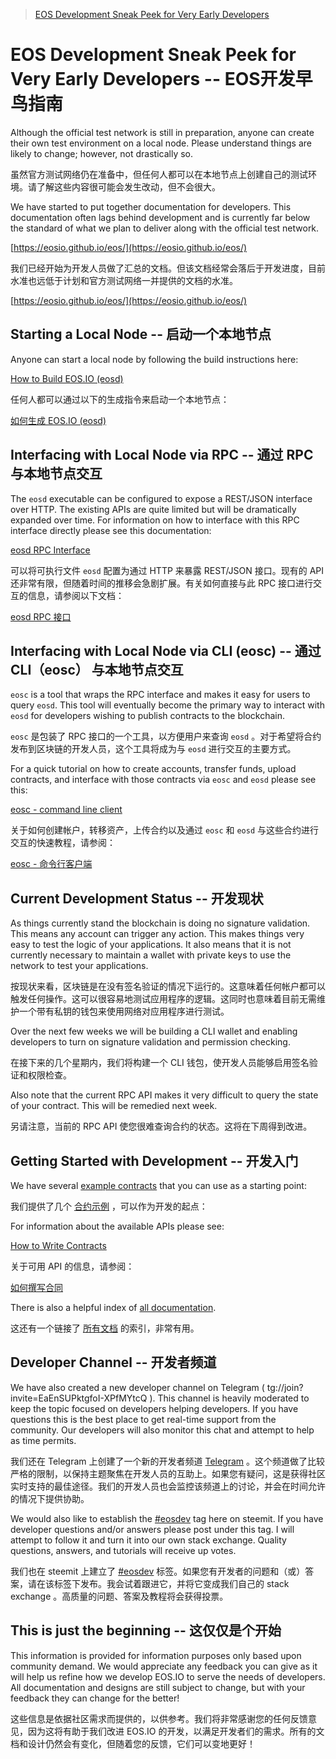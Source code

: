 > [EOS Development Sneak Peek for Very Early Developers](https://steemit.com/eosdev/@dan/eos-development-sneak-peek-for-very-early-developers)

# EOS Development Sneak Peek for Very Early Developers -- EOS开发早鸟指南

Although the official test network is still in preparation, anyone can create their own test environment on a local node. Please understand things are likely to change; however, not drastically so.

虽然官方测试网络仍在准备中，但任何人都可以在本地节点上创建自己的测试环境。请了解这些内容很可能会发生改动，但不会很大。

We have started to put together documentation for developers. This documentation often lags behind development and is currently far below the standard of what we plan to deliver along with the official test network.

[https://eosio.github.io/eos/](https://eosio.github.io/eos/)

我们已经开始为开发人员做了汇总的文档。但该文档经常会落后于开发进度，目前水准也远低于计划和官方测试网络一并提供的文档的水准。

[https://eosio.github.io/eos/](https://eosio.github.io/eos/)

## Starting a Local Node -- 启动一个本地节点

Anyone can start a local node by following the build instructions here:

[How to Build EOS.IO (eosd)](https://eosio.github.io/eos/group__howtobuild.html)  

任何人都可以通过以下的生成指令来启动一个本地节点：

[如何生成 EOS.IO (eosd) ](https://github.com/BlockChainTranslator/EOS/blob/master/TechDoc/How%20To%20Build%20EOS.md)

## Interfacing with Local Node via RPC -- 通过 RPC 与本地节点交互

The `eosd` executable can be configured to expose a REST/JSON interface over HTTP. The existing APIs are quite limited but will be dramatically expanded over time. For information on how to interface with this RPC interface directly please see this documentation:

[eosd RPC Interface](https://eosio.github.io/eos/group__eosiorpc.html)

可以将可执行文件 `eosd` 配置为通过 HTTP 来暴露 REST/JSON 接口。现有的 API 还非常有限，但随着时间的推移会急剧扩展。有关如何直接与此 RPC 接口进行交互的信息，请参阅以下文档：

[eosd RPC 接口](https://github.com/BlockChainTranslator/EOS/blob/master/TechDoc/eosd%20RPC%20Interface.md)  

## Interfacing with Local Node via CLI (eosc) -- 通过 CLI（eosc） 与本地节点交互

`eosc` is a tool that wraps the RPC interface and makes it easy for users to query `eosd`. This tool will eventually become the primary way to interact with `eosd` for developers wishing to publish contracts to the blockchain.

`eosc` 是包装了 RPC 接口的一个工具，以方便用户来查询 `eosd` 。对于希望将合约发布到区块链的开发人员，这个工具将成为与 `eosd` 进行交互的主要方式。

For a quick tutorial on how to create accounts, transfer funds, upload contracts, and interface with those contracts via `eosc` and `eosd` please see this:

[eosc - command line client](https://eosio.github.io/eos/group__eosc.html)

关于如何创建帐户，转移资产，上传合约以及通过 `eosc` 和 `eosd` 与这些合约进行交互的快速教程，请参阅：

[eosc - 命令行客户端](https://github.com/BlockChainTranslator/EOS/blob/master/TechDoc/EOS%20Command%20Line%20Client.md)  

## Current Development Status -- 开发现状

As things currently stand the blockchain is doing no signature validation. This means any account can trigger any action. This makes things very easy to test the logic of your applications. It also means that it is not currently necessary to maintain a wallet with private keys to use the network to test your applications.

按现状来看，区块链是在没有签名验证的情况下运行的。这意味着任何帐户都可以触发任何操作。这可以很容易地测试应用程序的逻辑。这同时也意味着目前无需维护一个带有私钥的钱包来使用网络对应用程序进行测试。

Over the next few weeks we will be building a CLI wallet and enabling developers to turn on signature validation and permission checking.

在接下来的几个星期内，我们将构建一个 CLI 钱包，使开发人员能够启用签名验证和权限检查。

Also note that the current RPC API makes it very difficult to query the state of your contract. This will be remedied next week.

另请注意，当前的 RPC API 使您很难查询合约的状态。这将在下周得到改进。

## Getting Started with Development -- 开发入门

We have several [example contracts](https://github.com/EOSIO/eos/tree/master/contracts) that you can use as a starting point:

我们提供了几个 [合约示例](https://github.com/EOSIO/eos/tree/master/contracts) ，可以作为开发的起点：

For information about the available APIs please see:

[How to Write Contracts](https://eosio.github.io/eos/group__contractdev.html)

关于可用 API 的信息，请参阅：

[如何撰写合同](https://github.com/BlockChainTranslator/EOS/blob/master/TechDoc/How%20To%20Write%20Contracts.md)  

There is also a helpful index of [all documentation](https://eosio.github.io/eos/modules.html).

这还有一个链接了 [所有文档](https://eosio.github.io/eos/modules.html) 的索引，非常有用。

## Developer Channel -- 开发者频道

We have also created a new developer channel on Telegram ( tg://join?invite=EaEnSUPktgfoI-XPfMYtcQ ). This channel is heavily moderated to keep the topic focused on developers helping developers. If you have questions this is the best place to get real-time support from the community. Our developers will also monitor this chat and attempt to help as time permits.

我们还在 Telegram 上创建了一个新的开发者频道 [Telegram](tg://join?invite=EaEnSUPktgfoI-XPfMYtcQ) 。这个频道做了比较严格的限制，以保持主题聚焦在开发人员的互助上。如果您有疑问，这是获得社区实时支持的最佳途径。我们的开发人员也会监控该频道上的讨论，并会在时间允许的情况下提供协助。

We would also like to establish the [#eosdev](https://steemit.com/trending/eosdev) tag here on steemit. If you have developer questions and/or answers please post under this tag. I will attempt to follow it and turn it into our own stack exchange. Quality questions, answers, and tutorials will receive up votes.

我们也在 steemit 上建立了 [#eosdev](https://steemit.com/trending/eosdev) 标签。如果您有开发者的问题和（或）答案，请在该标签下发布。我会试着跟进它，并将它变成我们自己的 stack exchange 。高质量的问题、答案及教程将会获得投票。

## This is just the beginning -- 这仅仅是个开始

This information is provided for information purposes only based upon community demand. We would appreciate any feedback you can give as it will help us refine how we develop EOS.IO to serve the needs of developers. All documentation and designs are still subject to change, but with your feedback they can change for the better!

这些信息是依据社区需求而提供的，以供参考。我们将非常感谢您的任何反馈意见，因为这将有助于我们改进 EOS.IO 的开发，以满足开发者们的需求。所有的文档和设计仍然会有变化，但随着您的反馈，它们可以变地更好！
